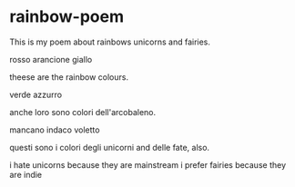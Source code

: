 # rainbow-poem
This is my poem about rainbows unicorns and fairies.

rosso
arancione 
giallo 

theese are the rainbow colours.

verde
azzurro 

anche loro sono colori dell'arcobaleno.

mancano 
indaco 
voletto

questi sono i colori degli unicorni and delle fate, also.

i hate unicorns
because they are mainstream
i prefer fairies
because they are indie
